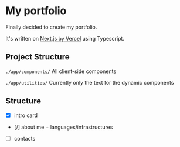# My portfolio
Finally decided to create my portfolio.

It's written on [Next.js by Vercel](https://nextjs.org/) using Typescript.

## Project Structure
`./app/components/`
All client-side components

`./app/utilities/`
Currently only the text for the dynamic components

## Structure
- [x] intro card
- [/] about me + languages/infrastructures
- [ ] contacts
